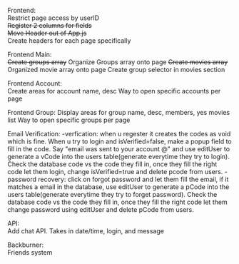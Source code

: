 Frontend:   
Restrict page access by userID   
~~Register 2 columns for fields~~   
~~Move Header out of App.js~~   
Create headers for each page specifically   

Frontend Main:   
~~Create groups array~~ 
Organize Groups array onto page
~~Create movies array~~
Organized movie array onto page
Create group selector in movies section   

Frontend Account:   
Create areas for account name, desc
Way to open specific accounts per page

Frontend Group:
Display areas for group name, desc, members, yes movies list
Way to open specific groups per page

Email Verification:
-verfication: when u regester it creates the codes as void which is fine. When u try to login and isVerified=false, make a popup field to fill in the code. Say "email was sent to your account @" and use editUser to generate a vCode into the users table(generate everytime they try to login). Check the database code vs the code they fill in, once they fill the right code let them login, change isVerified=true and delete pcode from users.
-password recovery: click on forgot password and let them fill the email, if it matches a email in the database, use editUser to generate a pCode into the users table(generate everytime they try to forget password). Check the database code vs the code they fill in, once they fill the right code let them change password using editUser and delete pCode from users.

API:   
Add chat API. Takes in date/time, login, and message   

Backburner:   
Friends system   
